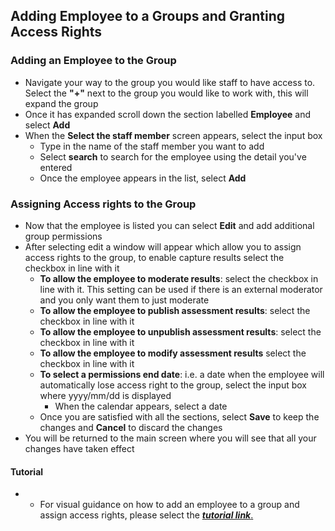 ## **Adding Employee to a Groups and Granting Access Rights**

### **Adding an Employee to the Group**
- Navigate your way to the group you would like staff to have access to. Select the **"+"** next to the group you would like to work with, this will expand the group
- Once it has expanded scroll down the section labelled **Employee** and select **Add**
- When the **Select the staff member** screen appears, select the input box
	- Type in the name of the staff member you want to add
	- Select **search** to search for the employee using the detail you've entered
	- Once the employee appears in the list, select **Add**

### **Assigning Access rights to the Group**
- Now that the employee is listed you can select **Edit** and add additional group permissions
- After selecting edit a window will appear which allow you to assign access rights to the group, to enable capture results select the checkbox in line with it
	- **To allow the employee to moderate results**: select the checkbox in line with it. This setting can be used if there is an external moderator and you only want them to just moderate 
	- **To allow the employee to publish assessment results**: select the checkbox in line with it
	- **To allow the employee to unpublish assessment results**: select the checkbox in line with it
	- **To allow the employee to modify assessment results** select the checkbox in line with it
	- **To select a permissions end date**: i.e. a date when the employee will automatically lose access right to the group, select the input box where yyyy/mm/dd is displayed
		- When the calendar appears, select a date
	- Once you are satisfied with all the sections, select **Save** to keep the changes and **Cancel** to discard the changes
- You will be returned to the main screen where you will see that all your changes have taken effect

#### **Tutorial**
- - For visual guidance on how to add an employee to a group and assign access rights, please select the [**_tutorial link_**.](https://www.iorad.com/player/137580/Add-Employee-to-Group)
